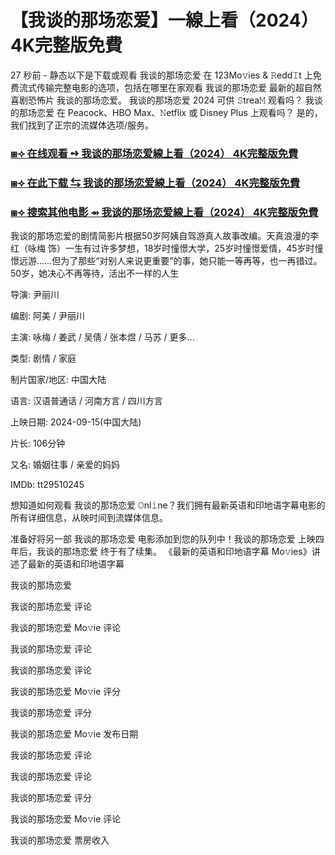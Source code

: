 # 【我谈的那场恋爱】一線上看（2024） 4K完整版免費

27 秒前 - 静态以下是下载或观看 我谈的那场恋爱 在 123Mo𝚟ies & 𝚁edd𝙸t 上免费流式传输完整电影的选项，包括在哪里在家观看 我谈的那场恋爱 最新的超自然喜剧恐怖片 我谈的那场恋爱。 我谈的那场恋爱 2024 可供 𝚂trea𝙼 观看吗？ 我谈的那场恋爱 在 Peacock、HBO Max、𝙽etflix 或 Disney Plus 上观看吗？ 是的，我们找到了正宗的流媒体选项/服务。

<h3><a href="https://t.co/kGoaZgt1Vd">⧆⟢ 在线观看 ➺ 我谈的那场恋爱線上看（2024） 4K完整版免費</a></h3>

<h3><a href="https://t.co/kGoaZgt1Vd">⧆⟢ 在此下载 ⇆ 我谈的那场恋爱線上看（2024） 4K完整版免費</a></h3>

<h3><a href="https://t.co/kGoaZgt1Vd">⧆⟢ 搜索其他电影 ⇴ 我谈的那场恋爱線上看（2024） 4K完整版免費</a></h3>

我谈的那场恋爱的剧情简影片根据50岁阿姨自驾游真人故事改编。天真浪漫的李红（咏梅 饰）一生有过许多梦想，18岁时憧憬大学，25岁时憧憬爱情，45岁时憧憬远游……但为了那些“对别人来说更重要”的事，她只能一等再等，也一再错过。50岁，她决心不再等待，活出不一样的人生

导演: 尹丽川

编剧: 阿美 / 尹丽川

主演: 咏梅 / 姜武 / 吴倩 / 张本煜 / 马苏 / 更多...

类型: 剧情 / 家庭

制片国家/地区: 中国大陆

语言: 汉语普通话 / 河南方言 / 四川方言

上映日期: 2024-09-15(中国大陆)

片长: 106分钟

又名: 婚姻往事 / 亲爱的妈妈

IMDb: tt29510245

想知道如何观看 我谈的那场恋爱 𝙾nl𝚒ne？我们拥有最新英语和印地语字幕电影的所有详细信息，从映时间到流媒体信息。

准备好将另一部 我谈的那场恋爱 电影添加到您的队列中！我谈的那场恋爱 上映四年后，我谈的那场恋爱 终于有了续集。 《最新的英语和印地语字幕 Mo𝚟ies》讲述了最新的英语和印地语字幕

我谈的那场恋爱

我谈的那场恋爱 评论

我谈的那场恋爱 Mo𝚟ie 评论

我谈的那场恋爱 评论

我谈的那场恋爱 评论

我谈的那场恋爱 Mo𝚟ie 评分

我谈的那场恋爱 评分

我谈的那场恋爱 Mo𝚟ie 发布日期

我谈的那场恋爱 评论

我谈的那场恋爱 评论

我谈的那场恋爱 评分

我谈的那场恋爱 Mo𝚟ie 评论

我谈的那场恋爱 票房收入
